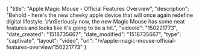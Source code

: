 {
    "title": "Apple Magic Mouse - Official Features Overview",
    "description": "Behold - here's the new cheeky apple device that will once again redefine digital lifestyle. \r\nSeriously now, the new Magic Mouse has some neat features and looks like it's going to be a hit.",
    "videoid": "150221773",
    "date_created": "1518735667",
    "date_modified": "1518735667",
    "type": "captivate",
    "layout": "video",
    "url": "\/v\/apple-magic-mouse-official-features-overview\/150221773"
}